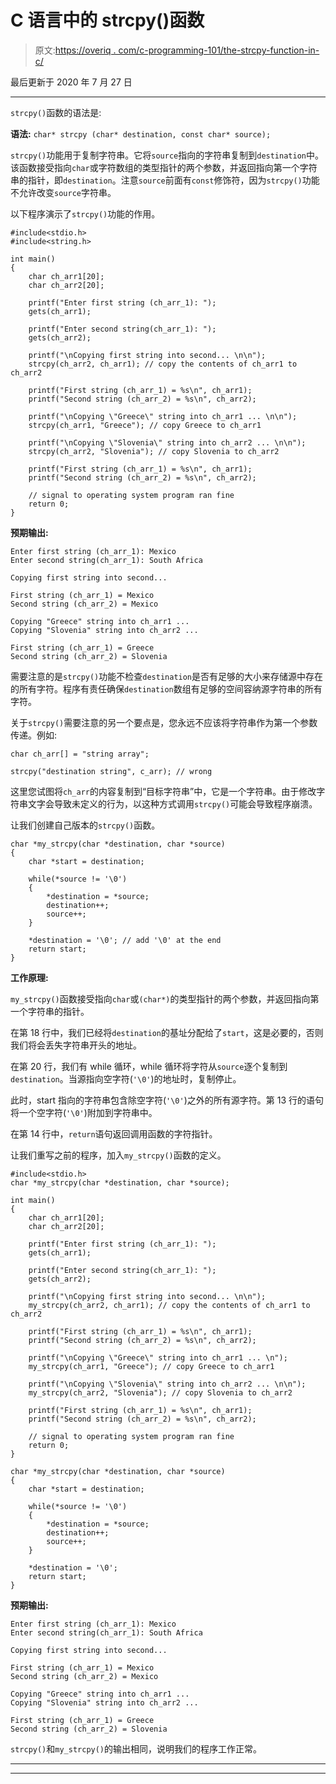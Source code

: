 # C 语言中的 strcpy()函数

> 原文:[https://overiq . com/c-programming-101/the-strcpy-function-in-c/](https://overiq.com/c-programming-101/the-strcpy-function-in-c/)

最后更新于 2020 年 7 月 27 日

* * *

`strcpy()`函数的语法是:

**语法:** `char* strcpy (char* destination, const char* source);`

`strcpy()`功能用于复制字符串。它将`source`指向的字符串复制到`destination`中。该函数接受指向`char`或字符数组的类型指针的两个参数，并返回指向第一个字符串的指针，即`destination`。注意`source`前面有`const`修饰符，因为`strcpy()`功能不允许改变`source`字符串。

以下程序演示了`strcpy()`功能的作用。

```
#include<stdio.h>
#include<string.h>

int main()
{
    char ch_arr1[20];
    char ch_arr2[20];

    printf("Enter first string (ch_arr_1): ");
    gets(ch_arr1);

    printf("Enter second string(ch_arr_1): ");
    gets(ch_arr2);

    printf("\nCopying first string into second... \n\n");
    strcpy(ch_arr2, ch_arr1); // copy the contents of ch_arr1 to ch_arr2

    printf("First string (ch_arr_1) = %s\n", ch_arr1);
    printf("Second string (ch_arr_2) = %s\n", ch_arr2);

    printf("\nCopying \"Greece\" string into ch_arr1 ... \n\n");
    strcpy(ch_arr1, "Greece"); // copy Greece to ch_arr1

    printf("\nCopying \"Slovenia\" string into ch_arr2 ... \n\n");
    strcpy(ch_arr2, "Slovenia"); // copy Slovenia to ch_arr2

    printf("First string (ch_arr_1) = %s\n", ch_arr1);
    printf("Second string (ch_arr_2) = %s\n", ch_arr2);

    // signal to operating system program ran fine
    return 0;
}

```

**预期输出:**

```
Enter first string (ch_arr_1): Mexico
Enter second string(ch_arr_1): South Africa

Copying first string into second...

First string (ch_arr_1) = Mexico
Second string (ch_arr_2) = Mexico

Copying "Greece" string into ch_arr1 ...
Copying "Slovenia" string into ch_arr2 ...

First string (ch_arr_1) = Greece
Second string (ch_arr_2) = Slovenia

```

需要注意的是`strcpy()`功能不检查`destination`是否有足够的大小来存储源中存在的所有字符。程序有责任确保`destination`数组有足够的空间容纳源字符串的所有字符。

关于`strcpy()`需要注意的另一个要点是，您永远不应该将字符串作为第一个参数传递。例如:

```
char ch_arr[] = "string array";

strcpy("destination string", c_arr); // wrong

```

这里您试图将`ch_arr`的内容复制到“目标字符串”中，它是一个字符串。由于修改字符串文字会导致未定义的行为，以这种方式调用`strcpy()`可能会导致程序崩溃。

让我们创建自己版本的`strcpy()`函数。

```
char *my_strcpy(char *destination, char *source)
{
    char *start = destination;

    while(*source != '\0')
    {
        *destination = *source;
        destination++;
        source++;
    }

    *destination = '\0'; // add '\0' at the end
    return start;
}

```

**工作原理:**

`my_strcpy()`函数接受指向`char`或`(char*)`的类型指针的两个参数，并返回指向第一个字符串的指针。

在第 18 行中，我们已经将`destination`的基址分配给了`start`，这是必要的，否则我们将会丢失字符串开头的地址。

在第 20 行，我们有 while 循环，while 循环将字符从`source`逐个复制到`destination`。当源指向空字符(`'\0'`)的地址时，复制停止。

此时，start 指向的字符串包含除空字符(`'\0'`)之外的所有源字符。第 13 行的语句将一个空字符(`'\0'`)附加到字符串中。

在第 14 行中，`return`语句返回调用函数的字符指针。

让我们重写之前的程序，加入`my_strcpy()`函数的定义。

```
#include<stdio.h>
char *my_strcpy(char *destination, char *source);

int main()
{
    char ch_arr1[20];
    char ch_arr2[20];

    printf("Enter first string (ch_arr_1): ");
    gets(ch_arr1);

    printf("Enter second string(ch_arr_1): ");
    gets(ch_arr2);

    printf("\nCopying first string into second... \n\n");
    my_strcpy(ch_arr2, ch_arr1); // copy the contents of ch_arr1 to ch_arr2

    printf("First string (ch_arr_1) = %s\n", ch_arr1);
    printf("Second string (ch_arr_2) = %s\n", ch_arr2);

    printf("\nCopying \"Greece\" string into ch_arr1 ... \n");
    my_strcpy(ch_arr1, "Greece"); // copy Greece to ch_arr1

    printf("\nCopying \"Slovenia\" string into ch_arr2 ... \n\n");
    my_strcpy(ch_arr2, "Slovenia"); // copy Slovenia to ch_arr2

    printf("First string (ch_arr_1) = %s\n", ch_arr1);
    printf("Second string (ch_arr_2) = %s\n", ch_arr2);

    // signal to operating system program ran fine
    return 0;
}

char *my_strcpy(char *destination, char *source)
{
    char *start = destination;

    while(*source != '\0')
    {
        *destination = *source;
        destination++;
        source++;
    }

    *destination = '\0';
    return start;
}

```

**预期输出:**

```
Enter first string (ch_arr_1): Mexico
Enter second string(ch_arr_1): South Africa

Copying first string into second...

First string (ch_arr_1) = Mexico
Second string (ch_arr_2) = Mexico

Copying "Greece" string into ch_arr1 ...
Copying "Slovenia" string into ch_arr2 ...

First string (ch_arr_1) = Greece
Second string (ch_arr_2) = Slovenia

```

`strcpy()`和`my_strcpy()`的输出相同，说明我们的程序工作正常。

* * *

* * *